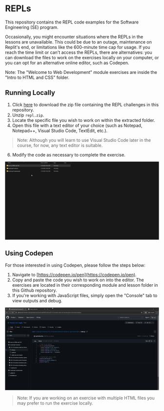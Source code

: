 # REPLs

This repository contains the REPL code examples for the Software Engineering (SE) program.

Occasionally, you might encounter situations where the REPLs in the lessons are unavailable. This could be due to an outage, maintenance on Replit's end, or limitations like the 600-minute time cap for usage. If you reach the time limit or can't access the REPLs, there are alternatives: you can download the files to work on the exercises locally on your computer, or you can opt for an alternative online editor, such as Codepen.

Note: The "Welcome to Web Development" module exercises are inside the "Intro to HTML and CSS" folder.

## Running Locally

1. Click [here](https://chegg.sharepoint.com/:u:/s/ImmersionWorkshopDecks/EUdTBfxF4cxCuDODFvuNDOYBElYcFIJPkaPYNRud-wWN1A?e=zSlEMz) to download the zip file containing the REPL challenges in this repository.
2. Unzip `repl.zip`.
3. Locate the specific file you wish to work on within the extracted folder.
4. Open this file with a text editor of your choice (such as Notepad, Notepad++, Visual Studio Code, TextEdit, etc.).
> Note: Although you will learn to use Visual Studio Code later in the course, for now, any text editor is suitable.
6. Modify the code as necessary to complete the exercise.

![Run Locally](runlocally.gif)

## Using Codepen

For those interested in using Codepen, please follow the steps below:

1. Navigate to [https://codepen.io/pen](https://codepen.io/pen).
2. Copy and paste the code you wish to work on into the editor. The exercises are located in their corresponding module and lesson folder in this Github repository.
3. If you're working with JavaScript files, simply open the "Console" tab to view outputs and debug.

![Codepen](codepen.gif)

> Note: If you are working on an exercise with multiple HTML files you may prefer to run the exercise locally.
